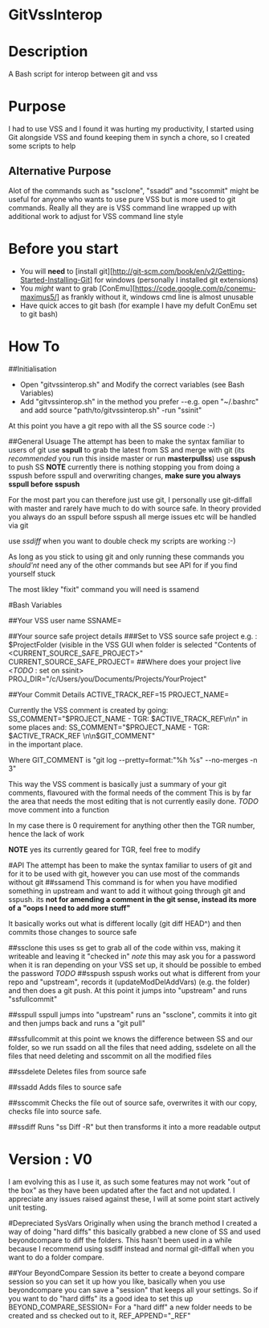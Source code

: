 GitVssInterop
=============

# Description

A Bash script for interop between git and vss

# Purpose
I had to use VSS and I found it was hurting my productivity, I started using Git alongside VSS and found keeping them in synch a chore, so I created some scripts to help

## Alternative Purpose
Alot of the commands such as "ssclone", "ssadd" and "sscommit" might be useful for anyone who wants to use pure VSS but is more used to git commands. Really all they are is 
VSS command line wrapped up with additional work to adjust for VSS command line style 

# Before you start
- You will **need** to [install git][http://git-scm.com/book/en/v2/Getting-Started-Installing-Git] for windows (personally I installed git extensions)
- You *might* want to grab [ConEmu][https://code.google.com/p/conemu-maximus5/] as frankly without it, windows cmd line is almost unusable
- Have quick acces to git bash (for example I have my defult ConEmu set to git bash)

# How To

##Initialisation 
- Open "gitvssinterop.sh" and Modify the correct variables (see Bash Variables)
- Add "gitvssinterop.sh" in the method you prefer
--e.g. open "~/.bashrc" and add source "path/to/gitvssinterop.sh"
-run "ssinit"

At this point you have a git repo with all the SS source code :-)

##General Usuage
The attempt has been to make the syntax familiar to users of git
use **sspull** to grab the latest from SS and merge with git (its *recommended* you run this inside master or run **masterpullss**)
use **sspush** to push SS
**NOTE** currently there is nothing stopping you from doing a sspush before sspull and overwriting changes, **make sure you always sspull before sspush**

For the most part you can therefore just use git, I personally use git-diffall with master and rarely have much to do with source safe. In theory provided you always do an sspull before sspush all merge issues etc will be handled via git

use *ssdiff* when you want to double check my scripts are working :-)

As long as you stick to using git and only running these commands you *should'nt* need any of the other commands but see API for if you find yourself stuck

The most likley "fixit" command you will need is 
ssamend

#Bash Variables

##Your VSS user name
SSNAME=

##Your source safe project details
###Set to VSS source safe project e.g. : $ProjectFolder (visible in the VSS GUI when folder is selected "Contents of <CURRENT_SOURCE_SAFE_PROJECT>"
CURRENT_SOURCE_SAFE_PROJECT=
##Where does your project live <*TODO* : set on ssinit>
PROJ_DIR="/c/Users/you/Documents/Projects/YourProject"

##Your Commit Details
ACTIVE_TRACK_REF=15
PROJECT_NAME=

Currently the VSS comment is created by going:
SS_COMMENT="$PROJECT_NAME - TGR: $ACTIVE_TRACK_REF\n\n" 
in some places and:
SS_COMMENT="$PROJECT_NAME - TGR: $ACTIVE_TRACK_REF  \n\n$GIT_COMMENT"	
in the important place.

Where GIT_COMMENT is "git log --pretty=format:"%h %s" --no-merges -n 3" 

This way the VSS comment is basically just a summary of your git comments, flavoured with the formal needs of the comment
This is by far the area that needs the most editing that is not currently easily done. *TODO* move comment into a function

In my case there is 0 requirement for anything other then the TGR number, hence the lack of work

**NOTE** yes its currently geared for TGR, feel free to modify


#API
The attempt has been to make the syntax familiar to users of git and for it to be used with git, however you can use most of the commands without git
##ssamend
This command is for when you have modified something in upstream and want to add it without going through git and sspush.
its **not for amending a comment in the git sense, instead its more of a "oops I need to add more stuff"**

It basically works out what is different locally (git diff HEAD^) and then commits those changes to source safe

##ssclone
this uses ss get to grab all of the code within vss, making it writeable and leaving it "checked in"
*note* this may ask you for a password when it is ran depending on your VSS set up, it should be possible to embed the password *TODO*
##sspush
sspush works out what is different from your repo and "upstream", records it (updateModDelAddVars) (e.g. the folder) and then does a git push. At this point it jumps into "upstream" and runs "ssfullcommit"

##sspull
sspull jumps into "upstream" runs an "ssclone", commits it into git and then jumps back and runs a "git pull"

##ssfullcommit
at this point we knows the difference between SS and our folder, so we run ssadd on all the files that need adding, ssdelete on all the files that need deleting and sscommit on all the modified files

##ssdelete
Deletes files from source safe

##ssadd
Adds files to source safe

##sscommit
Checks the file out of source safe, overwrites it with our copy, checks file into source safe.

##ssdiff
Runs "ss Diff -R" but then transforms it into a more readable output

# Version : V0
I am evolving this as I use it, as such some features may not work "out of the box" as they have been updated after the fact and not updated. I appreciate any issues raised against these, I will at some point start actively unit testing.


#Depreciated SysVars
Originally when using the branch method I created a way of doing "hard diffs" this basically grabbed a new clone of SS and used beyondcompare to diff the folders. This hasn't been used in a while because I recommend using ssdiff instead and normal git-diffall when you want to do a folder compare. 

##Your BeyondCompare Session
its better to create a beyond compare session so you can set it up how you like, basically when you use beyondcompare you can save a "session" that keeps all your settings. So if you want to do "hard diffs" its a good idea to set this up
BEYOND_COMPARE_SESSION=
For a "hard diff" a new folder needs to be created and ss checked out to it,
REF_APPEND="_REF"


